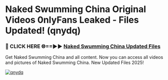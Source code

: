 # Naked Swumming China Original Videos 0nlyFans Leaked - Files Updated! (qnydq)

<h3>🔴 CLICK HERE 🌐==►► <a href="https://tinyurl.com/yckcrads" rel="nofollow">Naked Swumming China Updated Files</a></h3>

Get Naked Swumming China and all content. Now you can access all videos and pictures of Naked Swumming China. New Updated Files 2025!

[![qnydq](https://i.imgur.com/hpKpOFt.gif)](https://tinyurl.com/yckcrads)
